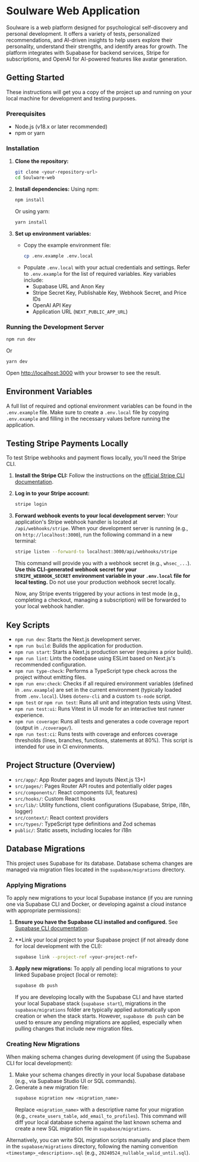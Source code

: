 # Soulware Web Application

Soulware is a web platform designed for psychological self-discovery and personal development. It offers a variety of tests, personalized recommendations, and AI-driven insights to help users explore their personality, understand their strengths, and identify areas for growth. The platform integrates with Supabase for backend services, Stripe for subscriptions, and OpenAI for AI-powered features like avatar generation.

## Getting Started

These instructions will get you a copy of the project up and running on your local machine for development and testing purposes.

### Prerequisites

*   Node.js (v18.x or later recommended)
*   npm or yarn

### Installation

1.  **Clone the repository:**
    ```bash
    git clone <your-repository-url>
    cd Soulware-web 
    ```

2.  **Install dependencies:**
    Using npm:
    ```bash
    npm install
    ```
    Or using yarn:
    ```bash
    yarn install
    ```

3.  **Set up environment variables:**
    *   Copy the example environment file:
        ```bash
        cp .env.example .env.local
        ```
    *   Populate `.env.local` with your actual credentials and settings. Refer to `.env.example` for the list of required variables.
        Key variables include:
        *   Supabase URL and Anon Key
        *   Stripe Secret Key, Publishable Key, Webhook Secret, and Price IDs
        *   OpenAI API Key
        *   Application URL (`NEXT_PUBLIC_APP_URL`)

### Running the Development Server

```bash
npm run dev
```
Or
```bash
yarn dev
```
Open [http://localhost:3000](http://localhost:3000) with your browser to see the result.

## Environment Variables

A full list of required and optional environment variables can be found in the `.env.example` file. Make sure to create a `.env.local` file by copying `.env.example` and filling in the necessary values before running the application.

## Testing Stripe Payments Locally

To test Stripe webhooks and payment flows locally, you'll need the Stripe CLI.

1.  **Install the Stripe CLI:**
    Follow the instructions on the [official Stripe CLI documentation](https://stripe.com/docs/stripe-cli).

2.  **Log in to your Stripe account:**
    ```bash
    stripe login
    ```

3.  **Forward webhook events to your local development server:**
    Your application's Stripe webhook handler is located at `/api/webhooks/stripe`.
    When your development server is running (e.g., on `http://localhost:3000`), run the following command in a new terminal:
    ```bash
    stripe listen --forward-to localhost:3000/api/webhooks/stripe
    ```
    This command will provide you with a webhook secret (e.g., `whsec_...`). **Use this CLI-generated webhook secret for your `STRIPE_WEBHOOK_SECRET` environment variable in your `.env.local` file for local testing.** Do not use your production webhook secret locally.

    Now, any Stripe events triggered by your actions in test mode (e.g., completing a checkout, managing a subscription) will be forwarded to your local webhook handler.

## Key Scripts

*   `npm run dev`: Starts the Next.js development server.
*   `npm run build`: Builds the application for production.
*   `npm run start`: Starts a Next.js production server (requires a prior build).
*   `npm run lint`: Lints the codebase using ESLint based on Next.js's recommended configuration.
*   `npm run type-check`: Performs a TypeScript type check across the project without emitting files.
*   `npm run env:check`: Checks if all required environment variables (defined in `.env.example`) are set in the current environment (typically loaded from `.env.local`). Uses `dotenv-cli` and a custom `ts-node` script.
*   `npm test` or `npm run test`: Runs all unit and integration tests using Vitest.
*   `npm run test:ui`: Runs Vitest in UI mode for an interactive test runner experience.
*   `npm run coverage`: Runs all tests and generates a code coverage report (output in `./coverage/`).
*   `npm run test:ci`: Runs tests with coverage and enforces coverage thresholds (lines, branches, functions, statements at 80%). This script is intended for use in CI environments.

## Project Structure (Overview)

*   `src/app/`: App Router pages and layouts (Next.js 13+)
*   `src/pages/`: Pages Router API routes and potentially older pages
*   `src/components/`: React components (UI, features)
*   `src/hooks/`: Custom React hooks
*   `src/lib/`: Utility functions, client configurations (Supabase, Stripe, i18n, logger)
*   `src/context/`: React context providers
*   `src/types/`: TypeScript type definitions and Zod schemas
*   `public/`: Static assets, including locales for i18n 

## Database Migrations

This project uses Supabase for its database. Database schema changes are managed via migration files located in the `supabase/migrations` directory.

### Applying Migrations

To apply new migrations to your local Supabase instance (if you are running one via Supabase CLI and Docker, or developing against a cloud instance with appropriate permissions):

1.  **Ensure you have the Supabase CLI installed and configured.** See [Supabase CLI documentation](https://supabase.com/docs/guides/cli).

2.  **Link your local project to your Supabase project (if not already done for local development with the CLI):
    ```bash
    supabase link --project-ref <your-project-ref>
    ```

3.  **Apply new migrations:**
    To apply all pending local migrations to your linked Supabase project (local or remote):
    ```bash
    supabase db push
    ```
    If you are developing locally with the Supabase CLI and have started your local Supabase stack (`supabase start`), migrations in the `supabase/migrations` folder are typically applied automatically upon creation or when the stack starts. However, `supabase db push` can be used to ensure any pending migrations are applied, especially when pulling changes that include new migration files.

### Creating New Migrations

When making schema changes during development (if using the Supabase CLI for local development):

1.  Make your schema changes directly in your local Supabase database (e.g., via Supabase Studio UI or SQL commands).
2.  Generate a new migration file:
    ```bash
    supabase migration new <migration_name>
    ```
    Replace `<migration_name>` with a descriptive name for your migration (e.g., `create_users_table`, `add_email_to_profiles`).
    This command will diff your local database schema against the last known schema and create a new SQL migration file in `supabase/migrations`.

Alternatively, you can write SQL migration scripts manually and place them in the `supabase/migrations` directory, following the naming convention `<timestamp>_<description>.sql` (e.g., `20240524_nullable_valid_until.sql`). 